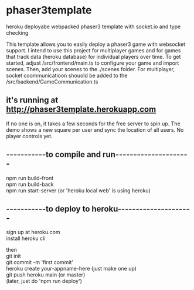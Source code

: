 # phaser3template
heroku deployabe webpacked phaser3 template with socket.io and type checking

This template allows you to easily deploy a phaser3 game with websocket support.
I intend to use this project for multiplayer games and for games that track data (heroku database) for individual players over time. To get started, adjust /src/frontend/main.ts to configure your game and import scenes. Then, add your scenes to the ./scenes folder. For multiplayer, socket coommunicatioon shouold be added to the /src/backend/GameCommunication.ts




## it's running at http://phaser3template.herokuapp.com
If no one is on, it takes a few seconds for the free server to spin up. The demo shows a new square per user and sync the location of all users. No player controls yet. 
##  -----------to compile and run---------------------
npm run build-front<br />
npm run build-back<br />
npm run start-server (or 'heroku local web' is using heroku)<br />

## -----------to deploy to heroku---------------------
sign up at heroku.com<br />
install heroku cli<br />

then <br />
git init<br />
git commit -m 'first commit'<br />
heroku create your-appname-here (just make one up)<br />
git push heroku main (or master)<br />
(later, just do 'npm run deploy')<br />
